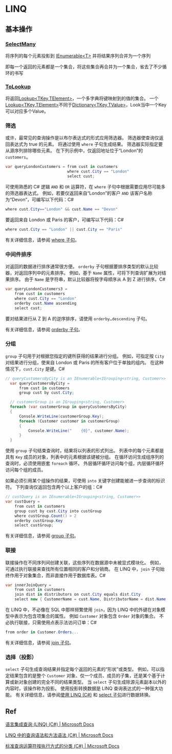 # LINQ

## 基本操作 <a id="basic-linq-query-operations-c"></a>

### [SelectMany](https://docs.microsoft.com/zh-cn/dotnet/api/system.linq.enumerable.selectmany?view=netframework-4.8) <a id="filtering"></a>

将序列的每个元素投影到 [IEnumerable&lt;T&gt;](https://docs.microsoft.com/zh-cn/dotnet/api/system.collections.generic.ienumerable-1?view=netframework-4.8) 并将结果序列合并为一个序列

即每一个返回的元素都是一个集合，将这些集合再合并为一个集合，省去了不少循环的书写

### [ToLookup](https://docs.microsoft.com/zh-cn/dotnet/api/system.linq.enumerable.tolookup?view=netframework-4.8)

将返回[Lookup&lt;TKey,TElement&gt;](https://docs.microsoft.com/zh-cn/dotnet/api/system.linq.lookup-2?view=netframework-4.8)，一个多字典将键映射到的值的集合。 一个[Lookup&lt;TKey,TElement&gt;](https://docs.microsoft.com/zh-cn/dotnet/api/system.linq.lookup-2?view=netframework-4.8)不同于[Dictionary&lt;TKey,TValue&gt;](https://docs.microsoft.com/zh-cn/dotnet/api/system.collections.generic.dictionary-2?view=netframework-4.8)，Look当中一个Key可以对应多个Value。

### 筛选 <a id="filtering"></a>

或许，最常见的查询操作是以布尔表达式的形式应用筛选器。 筛选器使查询仅返回表达式为 true 的元素。 将通过使用 `where` 子句生成结果。 筛选器实际指定要从源序列排除哪些元素。 在下列示例中，仅返回地址位于“London”的 `customers`。

```csharp
var queryLondonCustomers = from cust in customers
                           where cust.City == "London"
                           select cust;
```

可使用熟悉的 C\# 逻辑 `AND` 和 `OR` 运算符，在 `where` 子句中根据需要应用尽可能多的筛选器表达式。 例如，若要仅返回来自“London”的客户 `AND` 该客户名称为“Devon”，可编写以下代码：C\#

```csharp
where cust.City=="London" && cust.Name == "Devon"
```

要返回来自 London 或 Paris 的客户，可编写以下代码：C\#

```csharp
where cust.City == "London" || cust.City == "Paris"
```

有关详细信息，请参阅 [where 子句](https://docs.microsoft.com/zh-cn/dotnet/csharp/language-reference/keywords/where-clause)。

### 中间件排序 <a id="ordering"></a>

对返回的数据进行排序通常很方便。 `orderby` 子句根据要排序类型的默认比较器，对返回序列中的元素排序。 例如，基于 `Name` 属性，可将下列查询扩展为对结果排序。 由于 `Name` 是字符串，默认比较器将按字母顺序从 A 到 Z 进行排序。C\#

```csharp
var queryLondonCustomers3 = 
    from cust in customers
    where cust.City == "London"
    orderby cust.Name ascending
    select cust;
```

要对结果进行从 Z 到 A 的逆序排序，请使用 `orderby…descending` 子句。

有关详细信息，请参阅 [orderby 子句](https://docs.microsoft.com/zh-cn/dotnet/csharp/language-reference/keywords/orderby-clause)。

### 分组 <a id="grouping"></a>

`group` 子句用于对根据您指定的键所获得的结果进行分组。 例如，可指定按 `City` 对结果进行分组，使来自 London 或 Paris 的所有客户位于单独的组内。 在这种情况下，`cust.City` 是键。C\#

```csharp
// queryCustomersByCity is an IEnumerable<IGrouping<string, Customer>>
  var queryCustomersByCity =
      from cust in customers
      group cust by cust.City;

  // customerGroup is an IGrouping<string, Customer>
  foreach (var customerGroup in queryCustomersByCity)
  {
      Console.WriteLine(customerGroup.Key);
      foreach (Customer customer in customerGroup)
      {
          Console.WriteLine("    {0}", customer.Name);
      }
  }
```

使用 `group` 子句结束查询时，结果将以列表的形式列出。 列表中的每个元素都是具有 `Key` 成员的对象，列表中的元素根据该键被分组。 在循环访问生成组序列的查询时，必须使用嵌套 `foreach` 循环。 外层循环循环访问每个组，内层循环循环访问每个组的成员。

如果必须引用某个组操作的结果，可使用 `into` 关键字创建能被进一步查询的标识符。 下列查询仅返回包含两个以上客户的组：C\#

```csharp
// custQuery is an IEnumerable<IGrouping<string, Customer>>
var custQuery =
    from cust in customers
    group cust by cust.City into custGroup
    where custGroup.Count() > 2
    orderby custGroup.Key
    select custGroup;
```

有关详细信息，请参阅 [group 子句](https://docs.microsoft.com/zh-cn/dotnet/csharp/language-reference/keywords/group-clause)。

### 联接 <a id="joining"></a>

联接操作在不同序列间创建关联，这些序列在数据源中未被显式模块化。 例如，可通过执行联接来查找所有位置相同的客户和分销商。 在 LINQ 中，`join` 子句始终作用于对象集合，而非直接作用于数据库表。C\#

```csharp
var innerJoinQuery =
    from cust in customers
    join dist in distributors on cust.City equals dist.City
    select new { CustomerName = cust.Name, DistributorName = dist.Name };
```

在 LINQ 中，不必像在 SQL 中那样频繁使用 `join`，因为 LINQ 中的外键在对象模型中表示为包含项集合的属性。 例如 `Customer` 对象包含 `Order` 对象的集合。 不必执行联接，只需使用点表示法访问订单：C\#

```csharp
from order in Customer.Orders...  
```

有关详细信息，请参阅 [join 子句](https://docs.microsoft.com/zh-cn/dotnet/csharp/language-reference/keywords/join-clause)。

### 选择（投影） <a id="selecting-projections"></a>

`select` 子句生成查询结果并指定每个返回的元素的“形状”或类型。 例如，可以指定结果包含的是整个 `Customer` 对象、仅一个成员、成员的子集，还是某个基于计算或新对象创建的完全不同的结果类型。 当 `select` 子句生成除源元素副本以外的内容时，该操作称为投影。 使用投影转换数据是 LINQ 查询表达式的一种强大功能。 有关详细信息，请参阅[使用 LINQ \(C\#\)](https://docs.microsoft.com/zh-cn/dotnet/csharp/programming-guide/concepts/linq/data-transformations-with-linq) 和 [select 子句](https://docs.microsoft.com/zh-cn/dotnet/csharp/language-reference/keywords/select-clause)进行数据转换。

## Ref

[语言集成查询 \(LINQ\) \(C\#\) \| Microsoft Docs](https://docs.microsoft.com/zh-cn/dotnet/csharp/programming-guide/concepts/linq/)

[LINQ 中的查询语法和方法语法 \(C\#\) \| Microsoft Docs](https://docs.microsoft.com/zh-cn/dotnet/csharp/programming-guide/concepts/linq/query-syntax-and-method-syntax-in-linq)

[标准查询运算符按执行方式的分类 \(C\#\) \| Microsoft Docs](https://docs.microsoft.com/zh-cn/dotnet/csharp/programming-guide/concepts/linq/classification-of-standard-query-operators-by-manner-of-execution)

